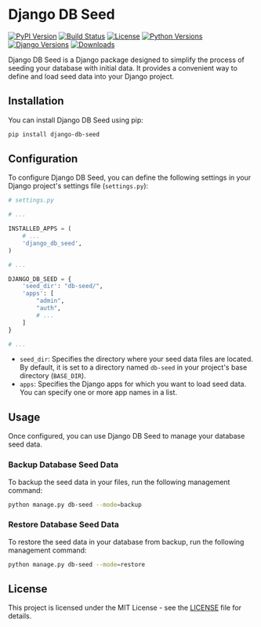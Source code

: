 # Django DB Seed

[![PyPI Version](https://img.shields.io/pypi/v/django-db-seed.svg)](https://pypi.org/project/django-db-seed/)
[![Build Status](https://travis-ci.org/AfzalSabbir/django_db_seed.svg?branch=master)](https://travis-ci.org/AfzalSabbir/django_db_seed)
[![License](https://img.shields.io/pypi/l/django-db-seed.svg)](https://github.com/AfzalSabbir/django_db_seed/blob/master/LICENSE.md)
[![Python Versions](https://img.shields.io/pypi/pyversions/django-db-seed.svg)](https://pypi.org/project/django-db-seed/)
[![Django Versions](https://img.shields.io/pypi/djversions/django-db-seed.svg)](https://pypi.org/project/django-db-seed/)
[![Downloads](https://img.shields.io/pypi/dm/django-db-seed.svg)](https://pypi.org/project/django-db-seed/)


Django DB Seed is a Django package designed to simplify the process of seeding your database with initial data. It provides a convenient way to define and load seed data into your Django project.

## Installation

You can install Django DB Seed using pip:

```bash
pip install django-db-seed
```

## Configuration

To configure Django DB Seed, you can define the following settings in your Django project's settings file (`settings.py`):

```python
# settings.py

# ...

INSTALLED_APPS = (
    # ...
    'django_db_seed',
)

# ...

DJANGO_DB_SEED = {
    'seed_dir': "db-seed/",
    'apps': [
        "admin",
        "auth",
        # ...
    ]
}

# ...
```

- `seed_dir`: Specifies the directory where your seed data files are located. By default, it is set to a directory named `db-seed` in your project's base directory (`BASE_DIR`).
- `apps`: Specifies the Django apps for which you want to load seed data. You can specify one or more app names in a list.

## Usage

Once configured, you can use Django DB Seed to manage your database seed data.

### Backup Database Seed Data

To backup the seed data in your files, run the following management command:

```bash
python manage.py db-seed --mode=backup
```

### Restore Database Seed Data

To restore the seed data in your database from backup, run the following management command:

```bash
python manage.py db-seed --mode=restore
```

## License

This project is licensed under the MIT License - see the [LICENSE](LICENSE.md) file for details.
